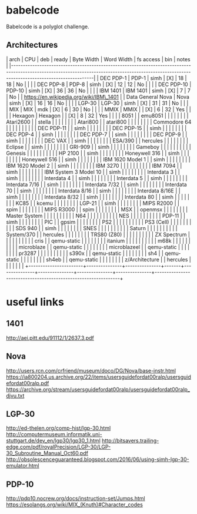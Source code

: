# babelcode

Babelcode is a polyglot challenge.

## Architectures


|	arch		|	CPU	|	deb	| ready	| Byte Width	| Word Width	| fs access	|	bin	|			notes					|
|-----------------------------------------------------------------------------------------------------------------------------------------------------------------------------------------------|
| DEC PDP-1		| PDP-1		| simh		| [X]	| 18		| 18		| No		|		|								|
| DEC PDP-8		| PDP-8		| simh		| [X]	| 12		| 12		| No		|		|								|
| DEC PDP-10		| PDP-10	| simh		| [X]	| 36		| 36		| No		|		|								|
| IBM 1401		| IBM 1401	| simh		| [X]	| 7		| 7		| No		|		| https://en.wikipedia.org/wiki/IBM\_1401			|
| Data General Nova	| Nova		| simh		| [X]	| 16		| 16		| No		|		|								|
| LGP-30		| LGP-30	| simh		| [X]	| 31		| 31		| No		|		|								|
| MIX			| MIX		| mdk		| [X]	| 6		| 30		| No		|		|								|
| MMIX			| MMIX		| 		| [X]	| 6		| 32		| Yes		|		|								|
| Hexagon		| Hexagon	|		| [X]	| 8		| 32		| Yes   	|		|								|
| 8051			|		| emu8051	|	|		| 		|       	|		|								|
| Atari2600		|		| stella	|	|		| 		|       	|		|								|
| Atari800		|		| atari800	|	|		| 		|       	|		|								|
| Commodore 64		|		|		|	|		| 		|       	|		|								|
| DEC PDP-11		|		| simh		|	|		| 		|       	|		|								|
| DEC PDP-15		|		| simh		|	|		| 		|       	|		|								|
| DEC PDP-4		|		| simh		|	|		| 		|       	|		|								|
| DEC PDP-7		|		| simh		|	|		| 		|       	|		|								|
| DEC PDP-9		|		| simh		|	|		| 		|       	|		|								|
| DEC VAX		|		| simh		|	|		| 		|       	|		|								|
| ESA/390		|		| hercules	|	|		| 		|       	|		|								|
| Eclipse		|		| simh		|	|		| 		|       	|		|								|
| GRI-909		|		| simh		|	|		| 		|       	|		|								|
| Gameboy		|		|		|	|		| 		|       	|		|								|
| Genesis		|		|		|	|		| 		|       	|		|								|
| HP 2100		|		| simh		|	|		| 		|       	|		|								|
| Honeywell 316		|		| simh		|	|		| 		|       	|		|								|
| Honeywell 516		|		| simh		|	|		| 		|       	|		|								|
| IBM 1620 Model 1	|		| simh		|	|		| 		|       	|		|								|
| IBM 1620 Model 2	|		| simh		|	|		| 		|       	|		|								|
| IBM 3270		|		|		|	|		| 		|       	|		|								|
| IBM 7094		|		| simh		|	|		| 		|       	|		|								|
| IBM System 3 Model 10	|		| simh		|	|		| 		|       	|		|								|
| Interdata 3		|		| simh		|	|		| 		|       	|		|								|
| Interdata 4		|		| simh		|	|		| 		|       	|		|								|
| Interdata 5		|		| simh		|	|		| 		|       	|		|								|
| Interdata 7/16	|		| simh		|	|		| 		|       	|		|								|
| Interdata 7/32	|		| simh		|	|		| 		|       	|		|								|
| Interdata 70		|		| simh		|	|		| 		|       	|		|								|
| Interdata 8/16	|		| simh		|	|		| 		|       	|		|								|
| Interdata 8/16E	|		| simh		|	|		| 		|       	|		|								|
| Interdata 8/32	|		| simh		|	|		| 		|       	|		|								|
| Interdata 80		|		| simh		|	|		| 		|       	|		|								|
| KC85			|		| kcemu		|	|		| 		|       	|		|								|
| LGP-21		|		| simh		|	|		| 		|       	|		|								|
| MIPS R2000		|		| spim		|	|		| 		|       	|		|								|
| MIPS R3000		|		| spim		|	|		| 		|       	|		|								|
| MSX			|		| openmsx	|	|		| 		|       	|		|								|
| Master System		|		|		|	|		| 		|       	|		|								|
| N64			|		|		|	|		| 		|       	|		|								|
| NES			|		|		|	|		| 		|       	|		|								|
| PDP-11		|		| simh		|	|		| 		|       	|		|								|
| PIC			|		| gpsim		|	|		| 		|       	|		|								|
| PS2			|		|		|	|		| 		|       	|		|								|
| PS3 (Cell)		|		|		|	|		| 		|       	|		|								|
| SDS 940		|		| simh		|	|		| 		|       	|		|								|
| SNES			|		|		|	|		| 		|       	|		|								|
| Saturn		|		|		|	|		| 		|       	|		|								|
| System/370		|		| hercules	|	|		| 		|       	|		|								|
| TRS80 (Z80)		|		|		|	|		| 		|       	|		|								|
| ZX Spectrum		|		|		|	|		| 		|       	|		|								|
| cris			|		| qemu-static	|	|		| 		|       	|		|								|
| itanium		|		|		|	|		| 		|       	|		|								|
| m68k			|		|		|	|		| 		|       	|		|								|
| microblaze		|		| qemu-static	|	|		| 		|       	|		|								|
| microblazeel		|		| qemu-static	|	|		| 		|       	|		|								|
| pr3287		|		|		|	|		| 		|       	|		|								|
| s390x			|		| qemu-static	|	|		| 		|       	|		|								|
| sh4			|		| qemu-static	|	|		| 		|       	|		|								|
| sh4eb			|		| qemu-static	|	|		| 		|       	|		|								|
| z/Architecture	|		| hercules	|	|		| 		|       	|		|								|
+-----------------------+---------------+---------------+-------+---------------+---------------+---------------+---------------+---------------------------------------------------------------+

# useful links

## 1401
http://aei.pitt.edu/91112/1/2637.3.pdf

## Nova
http://users.rcn.com/crfriend/museum/doco/DG/Nova/base-instr.html
https://ia800204.us.archive.org/22/items/usersguidefordat00ralp/usersguidefordat00ralp.pdf
https://archive.org/stream/usersguidefordat00ralp/usersguidefordat00ralp_djvu.txt

## LGP-30
http://ed-thelen.org/comp-hist/lgp-30.html
http://computermuseum.informatik.uni-stuttgart.de/dev_en/lgp30/lgp30_1.html
http://bitsavers.trailing-edge.com/pdf/royalPrecision/LGP-30/LGP-30_Subroutine_Manual_Oct60.pdf
http://obsolescenceguaranteed.blogspot.com/2016/06/using-simh-lgp-30-emulator.html

## PDP-10
http://pdp10.nocrew.org/docs/instruction-set/Jumps.html
https://esolangs.org/wiki/MIX_(Knuth)#Character_codes
